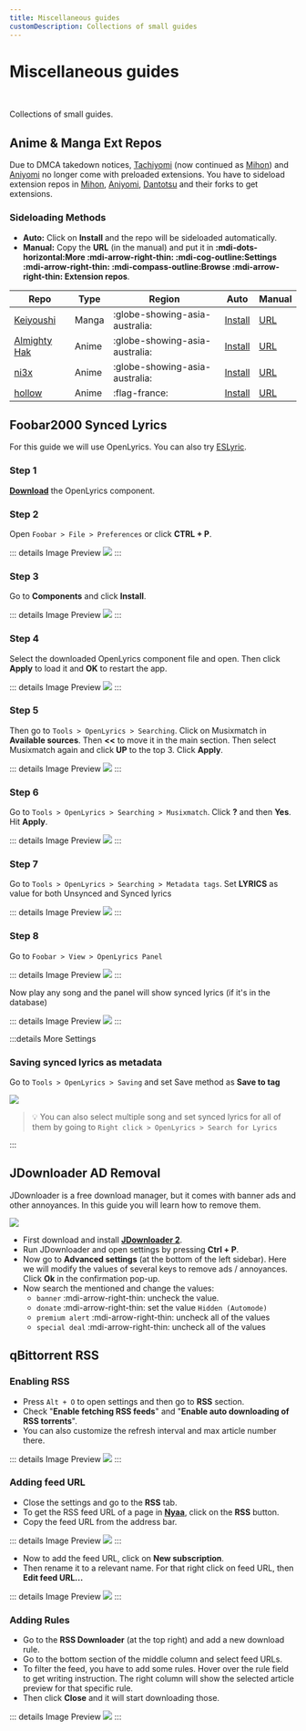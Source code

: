 ```yaml
---
title: Miscellaneous guides
customDescription: Collections of small guides
---
```


# Miscellaneous guides

<br>

Collections of small guides.

## Anime & Manga Ext Repos

Due to DMCA takedown notices, [Tachiyomi](https://tachiyomi.org/) (now continued as [Mihon](https://mihon.app/)) and [Aniyomi](https://aniyomi.org/) no longer come with preloaded extensions. You have to sideload extension repos in [Mihon](https://mihon.app/), [Aniyomi](https://aniyomi.org/), [Dantotsu](https://dantotsu.app/) and their forks to get extensions.

### Sideloading Methods
- **Auto:** Click on **Install** and the repo will be sideloaded automatically.
- **Manual:** Copy the **URL** (in the manual) and put it in **:mdi-dots-horizontal:More :mdi-arrow-right-thin: :mdi-cog-outline:Settings :mdi-arrow-right-thin: :mdi-compass-outline:Browse :mdi-arrow-right-thin: Extension repos**.

| Repo                                                                                           | Type  | Region                            | Auto                                                                                                                   | Manual                                                                                                      |
|------------------------------------------------------------------------------------------------|-------|---------------------------------|----------------------------------------------------------------------------------------------------------------------------|-------------------------------------------------------------------------------------------------------------|
| [Keiyoushi](https://keiyoushi.github.io/)                                                      | Manga | :globe-showing-asia-australia:  | [Install](tachiyomi://add-repo?url=https://raw.githubusercontent.com/keiyoushi/extensions/repo/index.min.json)             | [URL](https://raw.githubusercontent.com/keiyoushi/extensions/repo/index.min.json)                           |
| [Almighty Hak](https://github.com/almightyhak/aniyomi-anime-repo)                              | Anime | :globe-showing-asia-australia:  | [Install](aniyomi://add-repo?url=https://raw.githubusercontent.com/almightyhak/aniyomi-anime-repo/main/index.min.json)     | [URL](https://raw.githubusercontent.com/almightyhak/aniyomi-anime-repo/main/index.min.json)                |
| [ni3x](https://github.com/ni3x/aniyomi-extensions)                                             | Anime | :globe-showing-asia-australia:  | [Install](aniyomi://add-repo?url=https://raw.githubusercontent.com/ni3x/aniyomi-extensions/repo/index.min.json)            | [URL](https://raw.githubusercontent.com/ni3x/aniyomi-extensions/repo/index.min.json)                       |
| [hollow](https://codeberg.org/hollow/aniyomi-extensions-fr)                                    | Anime | :flag-france:                   | [Install](aniyomi://add-repo?url=https://codeberg.org/hollow/aniyomi-extensions-fr/media/branch/repo/index.min.json)       | [URL](https://codeberg.org/hollow/aniyomi-extensions-fr/media/branch/repo/index.min.json)                  |


## Foobar2000 Synced Lyrics

For this guide we will use OpenLyrics. You can also try [ESLyric](https://github.com/ESLyric/release).

### Step 1
[**Download**](https://www.foobar2000.org/components/view/foo_openlyrics) the OpenLyrics component.

### Step 2
Open `Foobar > File > Preferences` or click **CTRL + P**.

::: details Image Preview
![](/ss/foobar/fbs1.png)
:::


### Step 3
Go to **Components** and click **Install**.

::: details Image Preview
![](/ss/foobar/fbs2.png)
:::

### Step 4
Select the downloaded OpenLyrics component file and open. Then click **Apply** to load it and **OK** to restart the app.

::: details Image Preview
![](/ss/foobar/fbs3.png)
:::

### Step 5
Then go to `Tools > OpenLyrics > Searching`. Click on Musixmatch in **Available sources**. Then **<<** to move it in the main section. Then select Musixmatch again and click **UP** to the top 3. Click **Apply**.

::: details Image Preview
![](/ss/foobar/fbs4.png)
:::

### Step 6
Go to `Tools > OpenLyrics > Searching > Musixmatch`. Click **?** and then **Yes**. Hit **Apply**.

::: details Image Preview
![](/ss/foobar/fbs5.png)
:::

### Step 7
Go to `Tools > OpenLyrics > Searching > Metadata tags`. Set **LYRICS** as value for both Unsynced and Synced lyrics

::: details Image Preview
![](/ss/foobar/fb5_5.png)
:::

### Step 8
Go to `Foobar > View > OpenLyrics Panel`

::: details Image Preview
![](/ss/foobar/fbs6.png)
:::

Now play any song and the panel will show synced lyrics (if it's in the database)

::: details Image Preview
![](/ss/foobar/fbs7.png)
:::

:::details More Settings
### Saving synced lyrics as metadata
Go to `Tools > OpenLyrics > Saving` and set Save method as **Save to tag**

![](/ss/foobar/fbsavesub.png)

> 💡 You can also select multiple song and set synced lyrics for all of them by going to `Right click > OpenLyrics > Search for Lyrics`

:::


## JDownloader AD Removal

JDownloader is a free download manager, but it comes with banner ads and other annoyances. In this guide you will learn how to remove them.

![](/ss/jd.png)

- First download and install [**JDownloader 2**](https://jdownloader.org/jdownloader2).
- Run JDownloader and open settings by pressing **Ctrl + P**.
- Now go to **Advanced settings** (at the bottom of the left sidebar). Here we will modify the values of several keys to remove ads / annoyances. Click **Ok** in the confirmation pop-up.
- Now search the mentioned and change the values:
  - `banner` :mdi-arrow-right-thin: uncheck the value.
  - `donate` :mdi-arrow-right-thin: set the value `Hidden (Automode)`
  - `premium alert` :mdi-arrow-right-thin: uncheck all of the values
  - `special deal` :mdi-arrow-right-thin: uncheck all of the values


## qBittorrent RSS

### Enabling RSS
- Press `Alt + O` to open settings and then go to **RSS** section.
- Check "**Enable fetching RSS feeds**" and "**Enable auto downloading of RSS torrents**".
- You can also customize the refresh interval and max article number there.

::: details Image Preview
![](/ss/rss/p1.png)
:::

### Adding feed URL
- Close the settings and go to the **RSS** tab.
- To get the RSS feed URL of a page in [**Nyaa**](https://nyaa.si/), click on the **RSS** button.
- Copy the feed URL from the address bar.

::: details Image Preview
![](/ss/rss/nyaa.png)
:::


- Now to add the feed URL, click on **New subscription**.
- Then rename it to a relevant name. For that right click on feed URL, then **Edit feed URL...**

::: details Image Preview
![](/ss/rss/p2.png)
:::

### Adding Rules
- Go to the **RSS Downloader** (at the top right) and add a new download rule.
- Go to the bottom section of the middle column and select feed URLs.
- To filter the feed, you have to add some rules. Hover over the rule field to get writing instruction. The right column will show the selected article preview for that specific rule.
- Then click **Close** and it will start downloading those.

::: details Image Preview
![](/ss/rss/p3.png)
:::